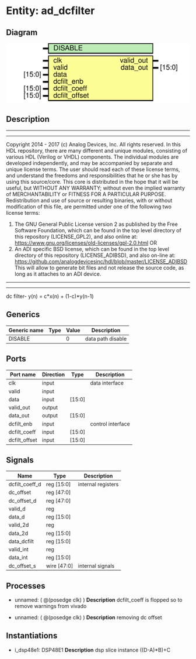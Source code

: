 # Entity: ad_dcfilter

## Diagram

![Diagram](ad_dcfilter.svg "Diagram")
## Description

***************************************************************************
 ***************************************************************************
 Copyright 2014 - 2017 (c) Analog Devices, Inc. All rights reserved.
 In this HDL repository, there are many different and unique modules, consisting
 of various HDL (Verilog or VHDL) components. The individual modules are
 developed independently, and may be accompanied by separate and unique license
 terms.
 The user should read each of these license terms, and understand the
 freedoms and responsibilities that he or she has by using this source/core.
 This core is distributed in the hope that it will be useful, but WITHOUT ANY
 WARRANTY; without even the implied warranty of MERCHANTABILITY or FITNESS FOR
 A PARTICULAR PURPOSE.
 Redistribution and use of source or resulting binaries, with or without modification
 of this file, are permitted under one of the following two license terms:
   1. The GNU General Public License version 2 as published by the
      Free Software Foundation, which can be found in the top level directory
      of this repository (LICENSE_GPL2), and also online at:
      <https://www.gnu.org/licenses/old-licenses/gpl-2.0.html>
 OR
   2. An ADI specific BSD license, which can be found in the top level directory
      of this repository (LICENSE_ADIBSD), and also on-line at:
      https://github.com/analogdevicesinc/hdl/blob/master/LICENSE_ADIBSD
      This will allow to generate bit files and not release the source code,
      as long as it attaches to an ADI device.
 ***************************************************************************
 ***************************************************************************
 dc filter- y(n) = c*x(n) + (1-c)*y(n-1)
 
## Generics

| Generic name | Type | Value | Description        |
| ------------ | ---- | ----- | ------------------ |
| DISABLE      |      | 0     | data path disable  |
## Ports

| Port name     | Direction | Type   | Description       |
| ------------- | --------- | ------ | ----------------- |
| clk           | input     |        | data interface    |
| valid         | input     |        |                   |
| data          | input     | [15:0] |                   |
| valid_out     | output    |        |                   |
| data_out      | output    | [15:0] |                   |
| dcfilt_enb    | input     |        | control interface |
| dcfilt_coeff  | input     | [15:0] |                   |
| dcfilt_offset | input     | [15:0] |                   |
## Signals

| Name           | Type           | Description         |
| -------------- | -------------- | ------------------- |
| dcfilt_coeff_d | reg     [15:0] | internal registers  |
| dc_offset      | reg     [47:0] |                     |
| dc_offset_d    | reg     [47:0] |                     |
| valid_d        | reg            |                     |
| data_d         | reg     [15:0] |                     |
| valid_2d       | reg            |                     |
| data_2d        | reg     [15:0] |                     |
| data_dcfilt    | reg     [15:0] |                     |
| valid_int      | reg            |                     |
| data_int       | reg     [15:0] |                     |
| dc_offset_s    | wire [47:0]    | internal signals    |
## Processes
- unnamed: ( @(posedge clk) )
**Description**
dcfilt_coeff is flopped so to remove warnings from vivado

- unnamed: ( @(posedge clk) )
**Description**
removing dc offset

## Instantiations

- i_dsp48e1: DSP48E1
**Description**
dsp slice instance ((D-A)*B)+C

